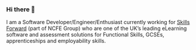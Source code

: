 ### Hi there 👋

I am a Software Developer/Engineer/Enthusiast currently working for <a href="https://www.skillsforward.co.uk/">Skills Forward</a> (part of NCFE Group) who are one of the UK’s leading eLearning software and assessment solutions for Functional Skills, GCSEs, apprenticeships and employability skills.
